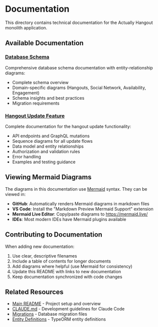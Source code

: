# Documentation

This directory contains technical documentation for the Actually Hangout monolith application.

## Available Documentation

### [Database Schema](./database-schema.md)
Comprehensive database schema documentation with entity-relationship diagrams:
- Complete schema overview
- Domain-specific diagrams (Hangouts, Social Network, Availability, Engagement)
- Schema insights and best practices
- Migration requirements

### [Hangout Update Feature](./hangout-update-feature.md)
Complete documentation for the hangout update functionality:
- API endpoints and GraphQL mutations
- Sequence diagrams for all update flows
- Data model and entity relationships
- Authorization and validation rules
- Error handling
- Examples and testing guidance

## Viewing Mermaid Diagrams

The diagrams in this documentation use [Mermaid](https://mermaid.js.org/) syntax. They can be viewed in:

- **GitHub**: Automatically renders Mermaid diagrams in markdown files
- **VS Code**: Install the "Markdown Preview Mermaid Support" extension
- **Mermaid Live Editor**: Copy/paste diagrams to https://mermaid.live/
- **IDEs**: Most modern IDEs have Mermaid plugins available

## Contributing to Documentation

When adding new documentation:

1. Use clear, descriptive filenames
2. Include a table of contents for longer documents
3. Add diagrams where helpful (use Mermaid for consistency)
4. Update this README with links to new documentation
5. Keep documentation synchronized with code changes

## Related Resources

- [Main README](../README.md) - Project setup and overview
- [CLAUDE.md](../CLAUDE.md) - Development guidelines for Claude Code
- [Migrations](../src/db/migrations/) - Database migration files
- [Entity Definitions](../src/*/entities/) - TypeORM entity definitions
